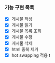 ### 기능 구현 목록
- [x] 게시물 작성  
- [x] 게시물 읽기
- [x] 게시물 목록 조회  
- [x] 게시물 수정  
- [x] 게시물 삭제  
- [x] html 중복 제거   
- [x] hot swapping 적용
t